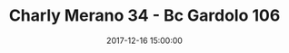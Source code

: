 ---
title: Charly Merano 34 - Bc Gardolo 106
date: 2017-12-16 15:00:00
squadra-a: Charly Merano
punteggio-a: 106
squadra-b: Bc Gardolo
punteggio-b: 34
partite/squadra: under-14-17-18
luogo: PALESTRA SEGANTINI
categoria: under 14
---